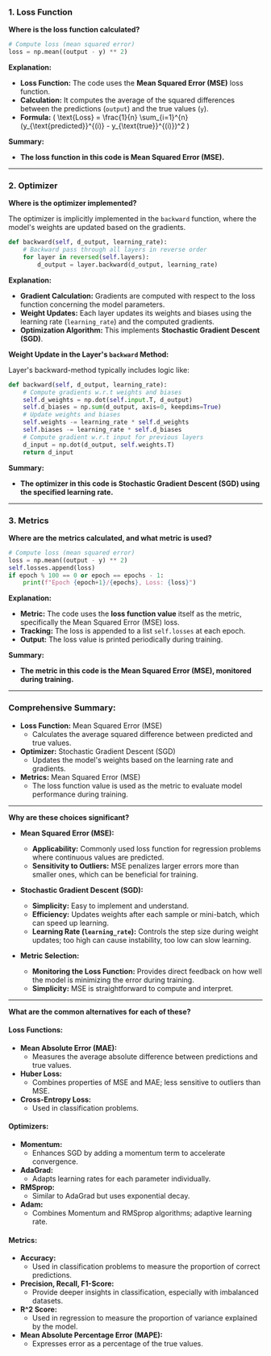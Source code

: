 
### **1. Loss Function**

**Where is the loss function calculated?**

```python
# Compute loss (mean squared error)
loss = np.mean((output - y) ** 2)
```

**Explanation:**

- **Loss Function:** The code uses the **Mean Squared Error (MSE)** loss function.
- **Calculation:** It computes the average of the squared differences between the predictions (`output`) and the true values (`y`).
- **Formula:** \( \text{Loss} = \frac{1}{n} \sum_{i=1}^{n} (y_{\text{predicted}}^{(i)} - y_{\text{true}}^{(i)})^2 \)

**Summary:**

- **The loss function in this code is Mean Squared Error (MSE).**

---

### **2. Optimizer**

**Where is the optimizer implemented?**

The optimizer is implicitly implemented in the `backward` function, where the model's weights are updated based on the gradients.

```python
def backward(self, d_output, learning_rate):
    # Backward pass through all layers in reverse order
    for layer in reversed(self.layers):
        d_output = layer.backward(d_output, learning_rate)
```

**Explanation:**

- **Gradient Calculation:** Gradients are computed with respect to the loss function concerning the model parameters.
- **Weight Updates:** Each layer updates its weights and biases using the learning rate (`learning_rate`) and the computed gradients.
- **Optimization Algorithm:** This implements **Stochastic Gradient Descent (SGD)**.

**Weight Update in the Layer's `backward` Method:**

Layer's backward-method typically includes logic like:

```python
def backward(self, d_output, learning_rate):
    # Compute gradients w.r.t weights and biases
    self.d_weights = np.dot(self.input.T, d_output)
    self.d_biases = np.sum(d_output, axis=0, keepdims=True)
    # Update weights and biases
    self.weights -= learning_rate * self.d_weights
    self.biases -= learning_rate * self.d_biases
    # Compute gradient w.r.t input for previous layers
    d_input = np.dot(d_output, self.weights.T)
    return d_input
```

**Summary:**

- **The optimizer in this code is Stochastic Gradient Descent (SGD) using the specified learning rate.**

---

### **3. Metrics**

**Where are the metrics calculated, and what metric is used?**

```python
# Compute loss (mean squared error)
loss = np.mean((output - y) ** 2)
self.losses.append(loss)
if epoch % 100 == 0 or epoch == epochs - 1:
    print(f"Epoch {epoch+1}/{epochs}, Loss: {loss}")
```

**Explanation:**

- **Metric:** The code uses the **loss function value** itself as the metric, specifically the Mean Squared Error (MSE) loss.
- **Tracking:** The loss is appended to a list `self.losses` at each epoch.
- **Output:** The loss value is printed periodically during training.

**Summary:**

- **The metric in this code is the Mean Squared Error (MSE), monitored during training.**

---

### **Comprehensive Summary:**

- **Loss Function:** Mean Squared Error (MSE)
  - Calculates the average squared difference between predicted and true values.
- **Optimizer:** Stochastic Gradient Descent (SGD)
  - Updates the model's weights based on the learning rate and gradients.
- **Metrics:** Mean Squared Error (MSE)
  - The loss function value is used as the metric to evaluate model performance during training.

---

**Why are these choices significant?**

- **Mean Squared Error (MSE):**
  - **Applicability:** Commonly used loss function for regression problems where continuous values are predicted.
  - **Sensitivity to Outliers:** MSE penalizes larger errors more than smaller ones, which can be beneficial for training.

- **Stochastic Gradient Descent (SGD):**
  - **Simplicity:** Easy to implement and understand.
  - **Efficiency:** Updates weights after each sample or mini-batch, which can speed up learning.
  - **Learning Rate (`learning_rate`):** Controls the step size during weight updates; too high can cause instability, too low can slow learning.

- **Metric Selection:**
  - **Monitoring the Loss Function:** Provides direct feedback on how well the model is minimizing the error during training.
  - **Simplicity:** MSE is straightforward to compute and interpret.

---

**What are the common alternatives for each of these?**

#### **Loss Functions:**

- **Mean Absolute Error (MAE):**
  - Measures the average absolute difference between predictions and true values.
- **Huber Loss:**
  - Combines properties of MSE and MAE; less sensitive to outliers than MSE.
- **Cross-Entropy Loss:**
  - Used in classification problems.

#### **Optimizers:**

- **Momentum:**
  - Enhances SGD by adding a momentum term to accelerate convergence.
- **AdaGrad:**
  - Adapts learning rates for each parameter individually.
- **RMSprop:**
  - Similar to AdaGrad but uses exponential decay.
- **Adam:**
  - Combines Momentum and RMSprop algorithms; adaptive learning rate.

#### **Metrics:**

- **Accuracy:**
  - Used in classification problems to measure the proportion of correct predictions.
- **Precision, Recall, F1-Score:**
  - Provide deeper insights in classification, especially with imbalanced datasets.
- **R^2 Score:**
  - Used in regression to measure the proportion of variance explained by the model.
- **Mean Absolute Percentage Error (MAPE):**
  - Expresses error as a percentage of the true values.
